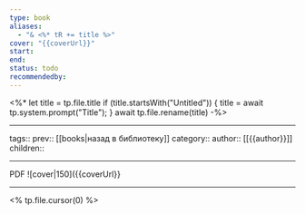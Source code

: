 ```yaml
---
type: book
aliases:
  - "& <%* tR += title %>"
cover: "{{coverUrl}}"
start: 
end: 
status: todo
recommendedby:
---
```


<%*
let title = tp.file.title
if (title.startsWith("Untitled")) {
title = await tp.system.prompt("Title");
}
await tp.file.rename(title)
-%>

___
tags::
prev:: [[books|назад в библиотеку]]
category::
author:: [[{{author}}]]
children::
___
PDF
![cover|150]({{coverUrl}}
___
<% tp.file.cursor(0) %>

